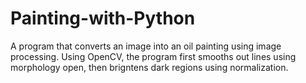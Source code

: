 # Painting-with-Python
A program that converts an image into an oil painting using image processing. Using OpenCV, the program first smooths out lines using morphology open, then brigntens dark regions using normalization. 

